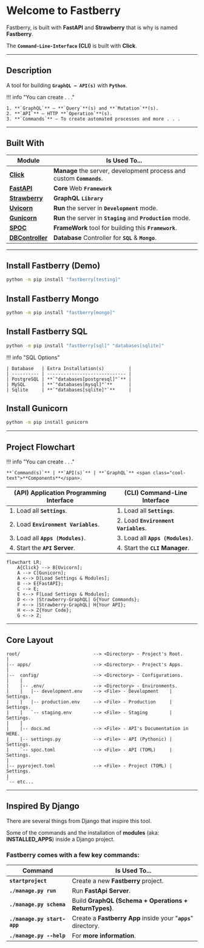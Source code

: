 # Welcome to **Fastberry**

Fastberry, is built with **FastAPI** and **Strawberry** that is why is named **Fastberry**.

The **`Command-Line-Interface` (CLI)** is built with **Click**.

---

## **Description**

A tool for building **`GraphQL — API(s)`** with **`Python`**.

!!! info "You can create . . ."

    1. **`GraphQL`** — **`Query`**(s) and **`Mutation`**(s).
    2. **`API`** — HTTP **`Operation`**(s).
    3. **`Commands`** — To create automated processes and more . . .

---

## **Built** With

| Module                                                                                | Is Used To...                                                         |
| ------------------------------------------------------------------------------------- | --------------------------------------------------------------------- |
| <a href="https://github.com/pallets/click/" target="_blank">**Click**</a>             | **Manage** the server, development process and custom **`Commands`**. |
| <a href="https://fastapi.tiangolo.com/" target="_blank">**FastAPI**</a>               | **Core** Web **`Framework`**                                          |
| <a href="https://strawberry.rocks/" target="_blank">**Strawberry**</a>                | **GraphQL** **`Library`**                                             |
| <a href="https://www.uvicorn.org/" target="_blank">**Uvicorn**</a>                    | **Run** the server in **`Development`** mode.                         |
| <a href="https://gunicorn.org/" target="_blank">**Gunicorn**</a>                      | **Run** the server in **`Staging`** and **`Production`** mode.        |
| <a href="https://pypi.org/project/spoc/" target="_blank">**SPOC**</a>                 | **FrameWork** tool for building this **`Framework`**.                 |
| <a href="https://pypi.org/project/dbcontroller/" target="_blank">**DBController**</a> | **Database** Controller for **`SQL`** & **`Mongo`**.                  |

---

## Install **Fastberry** (Demo)

```sh
python -m pip install "fastberry[testing]"
```

## Install Fastberry **Mongo**

```sh
python -m pip install "fastberry[mongo]"
```

## Install Fastberry **SQL**

```sh
python -m pip install "fastberry[sql]" "databases[sqlite]"
```

!!! info "SQL Options"

    | Database   | Extra Installation(s)         |
    | ---------- | ----------------------------- |
    | PostgreSQL | **`"databases[postgresql]"`** |
    | MySQL      | **`"databases[mysql]"`**      |
    | Sqlite     | **`"databases[sqlite]"`**     |

## **Install** Gunicorn

```sh
python -m pip install gunicorn
```

---

## Project **Flowchart**

!!! info "You can create . . ."

    **`Command(s)`** | **`API(s)`** | **`GraphQL`** <span class="cool-text">**Components**</span>.

| <span class="cool-text">**(API)**</span> Application Programming Interface | <span class="cool-text">**(CLI)**</span> Command-Line Interface    |
| -------------------------------------------------------------------------- | ------------------------------------------------------------------ |
| 1. Load all **`Settings`**.                                                | 1. Load all **`Settings`**.                                        |
| 2. Load **`Environment Variables`**.                                       | 2. Load **`Environment Variables`**.                               |
| 3. Load all **`Apps (Modules)`**.                                          | 3. Load all **`Apps (Modules)`**.                                  |
| 4. Start the **`API`** <span class="cool-text">**Server**</span>.          | 4. Start the **`CLI`** <span class="cool-text">**Manager**</span>. |

```mermaid
flowchart LR;
    A{Click} --> B[Uvicorn];
    A --> C[Gunicorn];
    A <--> D[Load Settings & Modules];
    B --> E{FastAPI};
    C --> E;
    E <--> F[Load Settings & Modules];
    D <--> |Strawberry-GraphQL| G{Your Commands};
    F <--> |Strawberry-GraphQL| H{Your API};
    H <--> Z{Your Code};
    G <--> Z;
```

---

## **Core** Layout

```text
root/                           --> <Directory> - Project's Root.
|
|-- apps/                       --> <Directory> - Project's Apps.
|
|--  config/                    --> <Directory> - Configurations.
|    |
|    |-- .env/                  --> <Directory> - Environments.
|    |   |-- development.env    --> <File> - Development    | Settings.
|    |   |-- production.env     --> <File> - Production     | Settings.
|    |   `-- staging.env        --> <File> - Staging        | Settings.
|    |
|    |-- docs.md                --> <File> - API's Documentation in HERE.
|    |-- settings.py            --> <File> - API (Pythonic) | Settings.
|    `-- spoc.toml              --> <File> - API (TOML)     | Settings.
|
|-- pyproject.toml              --> <File> - Project (TOML) | Settings.
|
`-- etc...
```

---

## Inspired By **Django**

There are several things from Django that inspire this tool.

Some of the commands and the installation of **modules** (aka: **INSTALLED_APPS**) inside a Django project.

### **Fastberry** comes with a few key **commands**:

| Command                     | Is Used To...                                                  |
| --------------------------- | -------------------------------------------------------------- |
| **`startproject`**          | Create a new **Fastberry** project.                            |
| **`./manage.py run`**       | Run **FastApi Server**.                                        |
| **`./manage.py schema`**    | Build **GraphQL (Schema + Operations + ReturnTypes)**.         |
| **`./manage.py start-app`** | Create a **Fastberry App** inside your "**`apps`**" directory. |
| **`./manage.py --help`**    | For **more information**.                                      |
